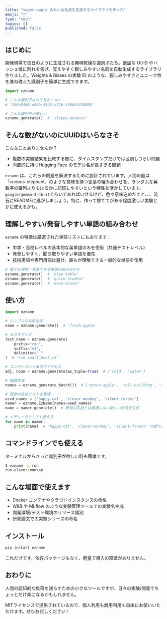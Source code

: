 ```yaml
---
title: "super-apple みたいな名前を生成するライブラリを作った"
emoji: "👻"
type: "tech"
topics: []
published: false
---
```


## はじめに

開発現場で毎日のように生成される無味乾燥な識別子たち。退屈な UUID やハッシュ値に別れを告げ、覚えやすく親しみやすい名前を自動生成するライブラリ作りました。Weights & Biases の実験 ID のような、親しみやすさとユニーク性を兼ね備えた識別子を簡単に生成できます。

```python
import ezname

# こんな識別子はもう見たくない
# '550e8400-e29b-41d4-a716-446655440000'

# こんな識別子が欲しい
ezname.generate()  # 'sleepy-penguin'
```

## そんな数がないのにUUIDはいらなさそ

こんなことありませんか？

- 複数の実験結果を比較する際に、タイムスタンプだけでは区別しづらい問題
- 内部的に持つHugging Face のモデル名が長すぎる問題

`ezname` は、これらの問題を解決するために設計されています。人間の脳は「curious-elephant」のような意味を持つ言葉の組み合わせを、ランダムな英数字の羅列よりもはるかに記憶しやすいという特性を活かしています。`google/gemma-3-4b-it`ぐらいであればいけるけど、色々意味込めだすと、、、流石にREADMEに逃がしましょう。特に、作って捨ててがある程度激しい実験とかに使えるかも。

## 理解しやすい/発音しやすい単語の組み合わせ

`ezname` の特徴は厳選された単語リストにもあります：

- 中学・高校レベルの基本的な英単語のみを使用（共通テストレベル）
- 発音しやすく、聞き取りやすい単語を優先
- 技術用語や専門用語は避け、誰もが理解できる一般的な単語を使用

```python
# 誰でも理解・発音できる単語の組み合わせ
ezname.generate()  # 'blue-table'
ezname.generate()  # 'quick-student'
ezname.generate()  # 'warm-dinner'
```

## 使い方

```python
import ezname

# シンプルな名前生成
name = ezname.generate()  # 'fresh-apple'

# カスタマイズ
test_name = ezname.generate(
    prefix="run",
    suffix="v1",
    delimiter="_"
)  # 'run_small_book_v1'

# コンポーネント単位でアクセス
adj, noun = ezname.generate(as_tuple=True)  # ('cold', 'water')

# 複数生成
names = ezname.generate_batch(3)  # ['green-apple', 'tall-building', 'quiet-room']

# 既存の名前リストを管理
used_names = ['happy-cat', 'clever-monkey', 'silent-forest']
namer = ezname.EzName(names=used_names)
name = namer.generate()  # 既存の名前とは重複しない新しい名前を生成

# イテレータとしても使える
for name in namer:
    print(name)  # 'happy-cat', 'clever-monkey', 'silent-forest' の順で出力
```

## コマンドラインでも使える

ターミナルからさっと識別子が欲しい時も簡単です。

```bash
$ ezname -p run
run-clever-monkey
```

## こんな場面で使えます

- Docker コンテナやクラウドインスタンスの命名
- W&B や MLflow のような実験管理ツールでの実験名生成
- 開発環境/テスト環境のリソース識別
- 研究論文での実験シリーズの命名

## インストール

```bash
pip install ezname
```

これだけです。依存パッケージもなく、軽量で導入の障壁がありません。

## おわりに

人間の認知的な負荷を減らすための小さなツールですが、日々の実験/開発でちょっとだけ楽になるかもしれません。

MITライセンスで提供されているので、個人利用も商用利用も自由にお使いいただけます。ぜひお試しください！
